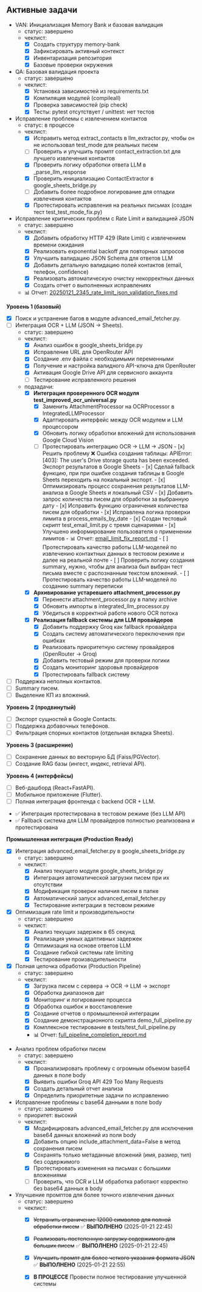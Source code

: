 ## Активные задачи
- VAN: Инициализация Memory Bank и базовая валидация
  - статус: завершено
  - чеклист:
    - [x] Создать структуру memory-bank
    - [x] Зафиксировать активный контекст
    - [x] Инвентаризация репозитория
    - [x] Базовые проверки окружения

- QA: Базовая валидация проекта
  - статус: завершено
  - чеклист:
    - [x] Установка зависимостей из requirements.txt
    - [x] Компиляция модулей (compileall)
    - [x] Проверка зависимостей (pip check)
    - [x] Тесты: pytest отсутствует / unittest: нет тестов

- Исправление проблемы с извлечением контактов
  - статус: в процессе
  - чеклист:
    - [x] Исправить метод extract_contacts в llm_extractor.py, чтобы он не использовал test_mode для реальных писем
    - [ ] Проверить и улучшить промпт contact_extraction.txt для лучшего извлечения контактов
    - [x] Проверить логику обработки ответа LLM в _parse_llm_response
    - [x] Проверить инициализацию ContactExtractor в google_sheets_bridge.py
    - [ ] Добавить более подробное логирование для отладки извлечения контактов
    - [x] Протестировать исправления на реальных письмах (создан тест test_test_mode_fix.py)

- Исправление критических проблем с Rate Limit и валидацией JSON
  - статус: завершено
  - чеклист:
    - [x] Добавить обработку HTTP 429 (Rate Limit) с извлечением времени ожидания
    - [x] Реализовать exponential backoff для повторных запросов
    - [x] Улучшить валидацию JSON Schema для ответов LLM
    - [x] Добавить детальную валидацию полей контактов (email, телефон, confidence)
    - [x] Реализовать автоматическую очистку некорректных данных
    - [x] Создать отчет о выполненных исправлениях
  - 📊 Отчет: [20250121_2345_rate_limit_json_validation_fixes.md](../reports/20250121_2345_rate_limit_json_validation_fixes.md)

**Уровень 1 (базовый)**

* [x] Поиск и устранение багов в модуле advanced_email_fetcher.py.
* [ ] Интеграция OCR + LLM (JSON → Sheets).
  - статус: завершено
  - чеклист:
    - [x] Анализ ошибок в google_sheets_bridge.py
    - [x] Исправление URL для OpenRouter API
    - [x] Создание .env файла с необходимыми переменными
    - [x] Получение и настройка валидного API-ключа для OpenRouter
    - [x] Активация Google Drive API для сервисного аккаунта
    - [ ] Тестирование исправленного решения
  - подзадачи:
    - [x] **Интеграция проверенного OCR модуля test_improved_ocr_universal.py**
      - [x] Заменить AttachmentProcessor на OCRProcessor в IntegratedLLMProcessor
      - [x] Адаптировать интерфейс между OCR модулем и LLM процессором
      - [x] Обновить логику обработки вложений для использования Google Cloud Vision
      - [ ] Протестировать интеграцию OCR → LLM → JSON
            - [x] Решить проблему ❌ Ошибка создания таблицы: APIError: [403]: The user's Drive storage quota has been exceeded. Экспорт результатов в Google Sheets
            - [x] Сделай fallback функцию, при при ошибке создания таблицы в Google Sheets переходить на локальный экспорт.
            - [x] Оптимизировать процесс сохранения результатов LLM-анализа в Google Sheets и локальный CSV
            - [x] Добавить запрос количества писем для обработки за выбранную дату
            - [x] Исправить функцию ограничения количества писем для обработки
              - [x] Исправлена логика проверки лимита в process_emails_by_date
              - [x] Создан тестовый скрипт test_email_limit.py с тремя сценариями
              - [x] Улучшено информирование пользователя о применении лимитов
              - 📊 Отчет: [email_limit_fix_report.md](../reports/email_limit_fix_report.md)
            - [ ] Протестировать качество работы LLM-моделей по извлечению контактных данных в тестовом режиме и далее на реальной почте
            - [ ] Проверить логику создания summary, нужно, чтобы для анализа был выбран тест письма вместе с распознанным текстом вложений.
            - [ ] Протестировать качество работы LLM-моделей по созданию summary переписки

    - [x] **Архивирование устаревшего attachment_processor.py**
      - [x] Перенести attachment_processor.py в папку archive
      - [x] Обновить импорты в integrated_llm_processor.py
      - [x] Убедиться в корректной работе нового OCR потока
    - [x] **Реализация fallback системы для LLM провайдеров**
      - [x] Добавить поддержку Groq как fallback провайдера
      - [x] Создать систему автоматического переключения при ошибках
      - [x] Реализовать приоритетную систему провайдеров (OpenRouter → Groq)
      - [x] Добавить тестовый режим для проверки логики
      - [x] Создать мониторинг здоровья провайдеров
      - [x] Протестировать fallback систему
* [ ] Поддержка неполных контактов.
* [ ] Summary писем.
* [ ] Выделение КП из вложений.

**Уровень 2 (продвинутый)**

* [ ] Экспорт сущностей в Google Contacts.
* [ ] Поддержка добавочных телефонов.
* [ ] Фильтрация спорных контактов (отдельная вкладка Sheets).

**Уровень 3 (расширение)**

* [ ] Сохранение данных во векторную БД (Faiss/PGVector).
* [ ] Создание RAG базы (ингест, индекс, retrieval API).

**Уровень 4 (интерфейсы)**

* [ ] Веб-дашборд (React+FastAPI).
* [ ] Мобильное приложение (Flutter).
* [ ] Полная интеграция фронтенда с backend OCR + LLM.
- ✅ Интеграция протестирована в тестовом режиме (без LLM API)
- ✅ Fallback система для LLM провайдеров полностью реализована и протестирована

**Промышленная интеграция (Production Ready)**

* [x] Интеграция advanced_email_fetcher.py в google_sheets_bridge.py
  - статус: завершено
  - чеклист:
    - [x] Анализ текущего модуля google_sheets_bridge.py
    - [x] Интеграция автоматической загрузки писем при их отсутствии
    - [x] Модификация проверки наличия писем в папке
    - [x] Автоматический запуск advanced_email_fetcher.py
    - [x] Тестирование интеграции в тестовом режиме

* [x] Оптимизация rate limit и производительности
  - статус: завершено
  - чеклист:
    - [x] Анализ текущих задержек в 65 секунд
    - [x] Реализация умных адаптивных задержек
    - [x] Оптимизация на основе ответов LLM
    - [x] Создание гибкой системы rate limiting
    - [x] Тестирование производительности

* [x] Полная цепочка обработки (Production Pipeline)
  - статус: завершено
  - чеклист:
    - [x] Загрузка писем с сервера → OCR → LLM → экспорт
    - [x] Обработка диапазонов дат
    - [x] Мониторинг и логирование процесса
    - [x] Обработка ошибок и восстановление
    - [x] Создание отчетов о промышленной интеграции
    - [x] Создание демонстрационного скрипта demo_full_pipeline.py
    - [x] Комплексное тестирование в tests/test_full_pipeline.py
    - 📊 Отчет: [full_pipeline_completion_report.md](../reports/full_pipeline_completion_report.md)

- Анализ проблем обработки писем
  - статус: завершено
  - чеклист:
    - [x] Проанализировать проблему с огромным объемом base64 данных в поле body
    - [x] Выявить ошибки Groq API 429 Too Many Requests
    - [x] Создать детальный отчет анализа
    - [x] Определить приоритетные задачи по исправлению

- Исправление проблемы с base64 данными в поле body
  - статус: завершено
  - приоритет: высокий
  - чеклист:
    - [x] Модифицировать advanced_email_fetcher.py для исключения base64 данных вложений из поля body
    - [x] Добавить опцию include_attachment_data=False в метод сохранения писем
    - [x] Сохранять только метаданные вложений (имя, размер, тип) без содержимого
    - [x] Протестировать изменения на письмах с большими вложениями
    - [ ] Проверить, что OCR и LLM обработка работают корректно без base64 данных в body

- Улучшение промптов для более точного извлечения данных
  - статус: завершено
  - чеклист:
    - [x] ~~Устранить ограничение 12000 символов для полной обработки писем~~ ✅ **ВЫПОЛНЕНО** (2025-01-21 22:45)
    - [x] ~~Реализовать постепенную загрузку содержимого для больших писем~~ ✅ **ВЫПОЛНЕНО** (2025-01-21 22:45)
    - [x] ~~Улучшить промпт для более четкого указания формата JSON~~ ✅ **ВЫПОЛНЕНО** (2025-01-21 22:55)
    - [x] **В ПРОЦЕССЕ** Провести полное тестирование улучшенной системы

